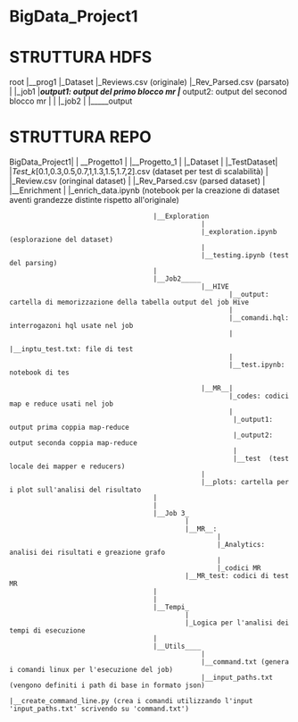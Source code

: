 # BigData_Project1

# STRUTTURA HDFS
root
    |__prog1
            |_Dataset
                    |_Reviews.csv (originale)
                    |_Rev_Parsed.csv (parsato)
            |
            |_job1
                |_____output1: output del primo blocco mr
                |_____ output2: output del seconod blocco mr
            |
            |
            |_job2
                |
                |_____output


# STRUTTURA REPO
BigData_Project1|
                |
                __Progetto1
                           |
                           |__Progetto_1
                                        |
                                        |_Dataset
                                                |
                                                |_TestDataset|
                                                             |_Test_k_[0.1,0.3,0.5,0.7,1,1.3,1.5,1.7,2].csv (dataset per test di scalabilità)
                                                |
                                                |_Review.csv (oringinal dataset)
                                                |
                                                |_Rev_Parsed.csv (parsed dataset)
                                        |
                                        |__Enrichment
                                                    |
                                                    |_enrich_data.ipynb (notebook per la creazione di dataset aventi grandezze distinte rispetto all'originale)
                                        
                                        
                                        |__Exploration
                                                    |
                                                    |_exploration.ipynb (esplorazione del dataset)
                                                    |
                                                    |__testing.ipynb (test del parsing)
                                        |
                                        |__Job2_____
                                                    |__HIVE
                                                           |__output: cartella di memorizzazione della tabella output del job Hive
                                                           |
                                                           |__comandi.hql: interrogazoni hql usate nel job
                                                           |
                                                           |__inptu_test.txt: file di test
                                                           |
                                                           |__test.ipynb: notebook di tes

                                                    |__MR__|
                                                           |_codes: codici map e reduce usati nel job
                                                           |
                                                            |_output1: output prima coppia map-reduce
                                                            |_output2: output seconda coppia map-reduce
                                                            |        
                                                            |__test  (test locale dei mapper e reducers)
                                                    |
                                                    |__plots: cartella per i plot sull'analisi del risultato
                                        |
                                        |
                                        |__Job 3_
                                                |
                                                |__MR__: 
                                                        |
                                                        |_Analytics: analisi dei risultati e greazione grafo
                                                        |
                                                        |_codici MR
                                                |__MR_test: codici di test MR
                                        |
                                        |
                                        |__Tempi_
                                                |
                                                |_Logica per l'analisi dei tempi di esecuzione
                                        |
                                        |__Utils____
                                                    |
                                                    |__command.txt (genera i comandi linux per l'esecuzione del job)
                                                    |__input_paths.txt (vengono definiti i path di base in formato json)
                                                    |__create_command_line.py (crea i comandi utilizzando l'input 'input_paths.txt' scrivendo su 'command.txt')
